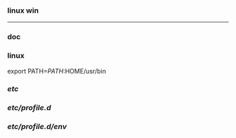 ### linux win
---

### doc

### linux
export PATH=$PATH:$HOME/usr/bin

### *etc*
### *etc/profile.d*
### *etc/profile.d/env*




















